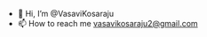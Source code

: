 - 👋 Hi, I’m @VasaviKosaraju
- 📫 How to reach me vasavikosaraju2@gmail.com


<!---
VasaviKosaraju/VasaviKosaraju is a ✨ special ✨ repository because its `README.md` (this file) appears on your GitHub profile.
You can click the Preview link to take a look at your changes.
--->

